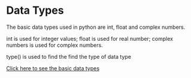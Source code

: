 # Data Types

The basic data types used in python are int, float and complex numbers.

int is used for integer values; float is used for real number; complex numbers is used for complex numbers.

type() is used to find the find the type of data type

[Click here to see the basic data types](https://github.com/pythoncoder100/practice/blob/master/basic_data_types.ipynb)



